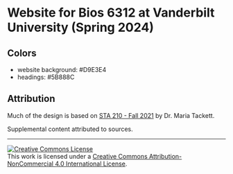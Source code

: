 # Website for Bios 6312 at Vanderbilt University (Spring 2024)


## Colors

- website background: #D9E3E4
- headings: #5B888C

## Attribution

Much of the design is based on [STA 210 - Fall 2021](https://github.com/sta210-fa21/) by Dr. Maria Tackett.

Supplemental content attributed to sources.

<hr> 

<a rel="license" href="http://creativecommons.org/licenses/by-nc/4.0/"><img alt="Creative Commons License" style="border-width:0" src="https://i.creativecommons.org/l/by-nc/4.0/88x31.png" /></a><br />This work is licensed under a <a rel="license" href="http://creativecommons.org/licenses/by-nc/4.0/">Creative Commons Attribution-NonCommercial 4.0 International License</a>.
